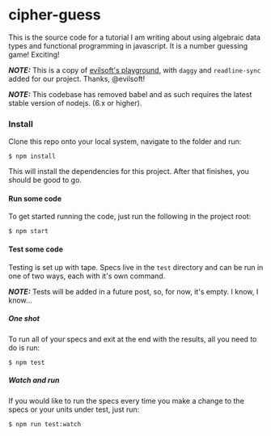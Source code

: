 # cipher-guess

This is the source code for a tutorial I am writing about using algebraic data types and functional programming in javascript. It is a number guessing game! Exciting!

**_NOTE:_** This is a copy of [evilsoft's playground](https://github.com/evilsoft/evil-playground), with `daggy` and `readline-sync` added for our project. Thanks, @evilsoft!

**_NOTE:_** This codebase has removed babel and as such requires the latest stable version of nodejs. (6.x or higher).

### Install

Clone this repo onto your local system, navigate to the folder and run:

```
$ npm install
```

This will install the dependencies for this project. After that finishes, you should be good to go.

#### Run some code

To get started running the code, just run the following in the project root:

```
$ npm start
```

#### Test some code

Testing is set up with tape.
Specs live in the `test` directory and can be run in one of two ways, each with it's own command.

**_NOTE:_** Tests will be added in a future post, so, for now, it's empty. I know, I know...

##### One shot

To run all of your specs and exit at the end with the results, all you need to do is run:

```
$ npm test
```

##### Watch and run

If you would like to run the specs every time you make a change to the specs or your units under test, just run:

```
$ npm run test:watch
```
